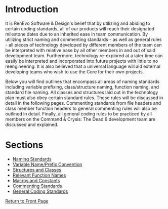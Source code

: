 # Introduction #

It is RenEvo Software & Design's belief that by utilizing and abiding to certain coding standards, all of our products will reach their designated milestone dates due to an inherited ease in team communication. By utilizing strict naming and commenting standards - as well as general rules - all pieces of technology developed by different members of the team can be interpreted with relative ease by all other members in and out of said development team. Furthermore, technology re-explored at a later time can easily be interpreted and incorporated into future projects with little to no reengineering. It is also believed that a universal language will aid external developing teams who wish to use the Core for their own projects.

Below you will find outlines that encompass all areas of naming standards including variable prefixing, class/structure naming, function naming, and standard file naming. All classes and structures laid out in the technology plan must also obey certain standard rules. These rules will be discussed in detail in the following pages. Commenting standards from file headers and class member function headers to general commenting rules will also be outlined in detail. Finally, all general coding rules to be practiced by all members on the Command & Crysis: The Dead 6 development team are discussed and explained.

# Sections #
  * [Naming Standards](TechDoc_CodingStandards_NamingStandards.md)
  * [Variable Name/Prefix Convention](TechDoc_CodingStandards_PrefixConvention.md)
  * [Structures and Classes](TechDoc_CodingStandards_StructClass.md)
  * [Relevant Function Names](TechDoc_CodingStandards_RelFuncName.md)
  * [Macros and Constants](TechDoc_CodingStandards_MacrosConstants.md)
  * [Commenting Standards](TechDoc_CodingStandards_Commenting.md)
  * [General Coding Standards](TechDoc_CodingStandards_CodingGeneral.md)

[Return to Front Page](TechDoc.md)
